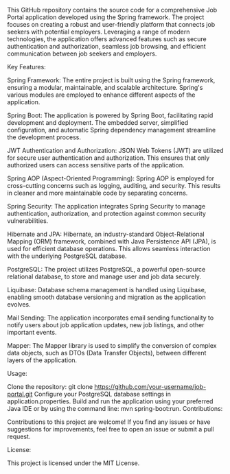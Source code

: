 This GitHub repository contains the source code for a comprehensive Job Portal application developed using the Spring framework. The project focuses on creating a robust and user-friendly platform that connects job seekers with potential employers. Leveraging a range of modern technologies, the application offers advanced features such as secure authentication and authorization, seamless job browsing, and efficient communication between job seekers and employers.

Key Features:

Spring Framework: The entire project is built using the Spring framework, ensuring a modular, maintainable, and scalable architecture. Spring's various modules are employed to enhance different aspects of the application.

Spring Boot: The application is powered by Spring Boot, facilitating rapid development and deployment. The embedded server, simplified configuration, and automatic Spring dependency management streamline the development process.

JWT Authentication and Authorization: JSON Web Tokens (JWT) are utilized for secure user authentication and authorization. This ensures that only authorized users can access sensitive parts of the application.

Spring AOP (Aspect-Oriented Programming): Spring AOP is employed for cross-cutting concerns such as logging, auditing, and security. This results in cleaner and more maintainable code by separating concerns.

Spring Security: The application integrates Spring Security to manage authentication, authorization, and protection against common security vulnerabilities.

Hibernate and JPA: Hibernate, an industry-standard Object-Relational Mapping (ORM) framework, combined with Java Persistence API (JPA), is used for efficient database operations. This allows seamless interaction with the underlying PostgreSQL database.

PostgreSQL: The project utilizes PostgreSQL, a powerful open-source relational database, to store and manage user and job data securely.

Liquibase: Database schema management is handled using Liquibase, enabling smooth database versioning and migration as the application evolves.

Mail Sending: The application incorporates email sending functionality to notify users about job application updates, new job listings, and other important events.

Mapper: The Mapper library is used to simplify the conversion of complex data objects, such as DTOs (Data Transfer Objects), between different layers of the application.

Usage:

Clone the repository: git clone https://github.com/your-username/job-portal.git
Configure your PostgreSQL database settings in application.properties.
Build and run the application using your preferred Java IDE or by using the command line: mvn spring-boot:run.
Contributions:

Contributions to this project are welcome! If you find any issues or have suggestions for improvements, feel free to open an issue or submit a pull request.

License:

This project is licensed under the MIT License.
